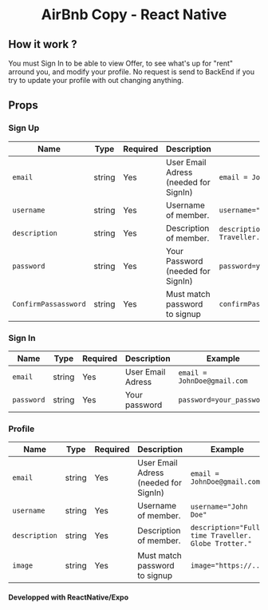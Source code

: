 <h1 align="center">AirBnb Copy -  React Native</h1>

## How it work ?

You must Sign In to be able to view Offer, to see what's up for "rent" arround you, and modify your profile.
No request is send to BackEnd if you try to update your profile with out changing anything.

## Props

### Sign Up

| Name                 | Type   | Required | Description                           | Example                                             |
| -------------------- | ------ | -------- | ------------------------------------- | --------------------------------------------------- |
| `email`              | string | Yes      | User Email Adress (needed for SignIn) | `email = JohnDoe@gmail.com`                         |
| `username`           | string | Yes      | Username of member.                   | `username="John Doe"`                               |
| `description`        | string | Yes      | Description of member.                | `description="Full-time Traveller. Globe Trotter."` |
| `password`           | string | Yes      | Your Password (needed for SignIn)     | `password=your_password`                            |
| `ConfirmPassassword` | string | Yes      | Must match password to signup         | `confirmPassword=your_password`                     |

### Sign In

| Name       | Type   | Required | Description       | Example                     |
| ---------- | ------ | -------- | ----------------- | --------------------------- |
| `email`    | string | Yes      | User Email Adress | `email = JohnDoe@gmail.com` |
| `password` | string | Yes      | Your password     | `password=your_password`    |

### Profile

| Name          | Type   | Required | Description                           | Example                                             |
| ------------- | ------ | -------- | ------------------------------------- | --------------------------------------------------- |
| `email`       | string | Yes      | User Email Adress (needed for SignIn) | `email = JohnDoe@gmail.com`                         |
| `username`    | string | Yes      | Username of member.                   | `username="John Doe"`                               |
| `description` | string | Yes      | Description of member.                | `description="Full-time Traveller. Globe Trotter."` |
| `image`       | string | Yes      | Must match password to signup         | `image="https://...`                                |

#### Developped with ReactNative/Expo

